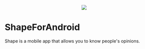 <p align="center">
  <img src="https://i.imgur.com/G3XWu48.png">
</p>

# ShapeForAndroid
Shape is a mobile app that allows you to know people's opinions.
